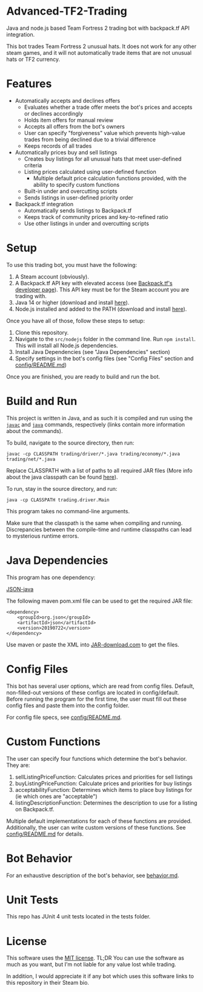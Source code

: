 # Advanced-TF2-Trading

Java and node.js based Team Fortress 2 trading bot with backpack.tf API integration.

This bot trades Team Fortress 2 unusual hats. It does not work for any other steam games, and it will not automatically trade items that are not unusual hats or TF2 currency.

# Features
* Automatically accepts and declines offers
	* Evaluates whether a trade offer meets the bot's prices and accepts or declines accordingly
	* Holds item offers for manual review
	* Accepts all offers from the bot's owners
	* User can specify "forgiveness" value which prevents high-value trades from being declined due to a trivial difference
	* Keeps records of all trades
* Automatically prices buy and sell listings
	* Creates buy listings for all unusual hats that meet user-defined criteria
	* Listing prices calculated using user-defined function
		* Multiple default price calculation functions provided, with the ability to specify custom functions
	* Built-in under and overcutting scripts
	* Sends listings in user-defined priority order
* Backpack.tf integration
	* Automatically sends listings to Backpack.tf
	* Keeps track of community prices and key-to-refined ratio
	* Use other listings in under and overcutting scripts

# Setup
To use this trading bot, you must have the following:
1. A Steam account (obviously).
2. A Backpack.tf API key with elevated access (see [Backpack.tf's developer page](https://backpack.tf/developer)). This API key must be for the Steam account you are trading with.
3. Java 14 or higher (download and install [here](https://www.oracle.com/java/technologies/javase/jdk14-archive-downloads.html)).
4. Node.js installed and added to the PATH (download and install [here](https://nodejs.org/en/download/)).

Once you have all of those, follow these steps to setup:
1. Clone this repository.
2. Navigate to the `src/nodejs` folder in the command line. Run `npm install`. This will install all Node.js dependencies.
3. Install Java Dependencies (see "Java Dependencies" section)
4. Specify settings in the bot's config files (see "Config Files" section and [config/README.md](config/README.md))

Once you are finished, you are ready to build and run the bot.

# Build and Run
This project is written in Java, and as such it is compiled and run using the [`javac`](https://docs.oracle.com/en/java/javase/14/docs/specs/man/javac.html) and [`java`](https://docs.oracle.com/en/java/javase/14/docs/specs/man/java.html) commands, respectively (links contain more information about the commands).

To build, navigate to the source directory, then run:
```
javac -cp CLASSPATH trading/driver/*.java trading/economy/*.java trading/net/*.java
```

Replace CLASSPATH with a list of paths to all required JAR files (More info about the java classpath can be found [here](https://stackoverflow.com/questions/2396493/what-is-a-classpath-and-how-do-i-set-it?lq=1)).

To run, stay in the source directory, and run:
```
java -cp CLASSPATH trading.driver.Main
```

This program takes no command-line arguments.

Make sure that the classpath is the same when compiling and running. Discrepancies between the compile-time and runtime classpaths can lead to mysterious runtime errors.

# Java Dependencies
This program has one dependency:

[JSON-java](https://github.com/stleary/JSON-java)

The following maven pom.xml file can be used to get the required JAR file:

```
<dependency>
    <groupId>org.json</groupId>
    <artifactId>json</artifactId>
    <version>20190722</version>
</dependency>
```
Use maven or paste the XML into [JAR-download.com](https://jar-download.com/online-maven-download-tool.php) to get the files.

# Config Files
This bot has several user options, which are read from config files. Default, non-filled-out versions of these configs are located in config/default. Before running the program for the first time, the user must fill out these config files and paste them into the config folder.

For config file specs, see [config/README.md](config/README.md).

# Custom Functions
The user can specify four functions which determine the bot's behavior. They are:
1. sellListingPriceFunction: Calculates prices and priorities for sell listings
2. buyListingPriceFunction: Calculate prices and priorities for buy listings
3. acceptabilityFunction: Determines which items to place buy listings for (ie which ones are "acceptable")
4. listingDescriptionFunction: Determines the description to use for a listing on Backpack.tf.

Multiple default implementations for each of these functions are provided. Additionally, the user can write custom versions of these functions. See [config/README.md](config/README.md) for details.

# Bot Behavior
For an exhaustive description of the bot's behavior, see [behavior.md](behavior.md).

# Unit Tests
This repo has JUnit 4 unit tests located in the tests folder.

# License
This software uses the [MIT license](license.txt). TL;DR You can use the software as much as you want, but I'm not liable for any value lost while trading.

In addition, I would appreciate it if any bot which uses this software links to this repository in their Steam bio.
